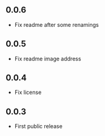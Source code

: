 ## 0.0.6

* Fix readme after some renamings

## 0.0.5

* Fix readme image address

## 0.0.4

* Fix license

## 0.0.3

* First public release

